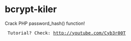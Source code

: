 # bcrypt-kiler
Crack PHP password_hash() function!<pre>
Tutorial? Check:
http://youtube.com/Cyb3r00T
